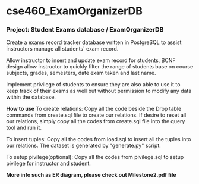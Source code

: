 # cse460_ExamOrganizerDB

### Project: Student Exams database / ExamOrganizerDB

Create a exams record tracker database written in PostgreSQL to assist instructors manage all students' exam record.

Allow instructor to insert and update exam record for students, BCNF design allow instructor to quickly filter the range of students base on course subjects, grades, semesters, date exam taken and last name.

Implement privilege of students to ensure they are also able to use it to keep track of their exams as well but without permission to modify any data within the database.


**How to use**
To create relations:
Copy all the code beside the Drop table commands from create.sql file to create our relations. 
If desire to reset all our relations, simply copy all the codes from create.sql file into the query tool and run it.


To insert tuples: 
Copy all the codes from load.sql to insert all the tuples into our relations. The dataset is generated by "generate.py" script.


To setup pivilege(optional):
Copy all the codes from pivilege.sql to setup pivilege for instructor and student.


**More info such as ER diagram, please check out Milestone2.pdf file**
